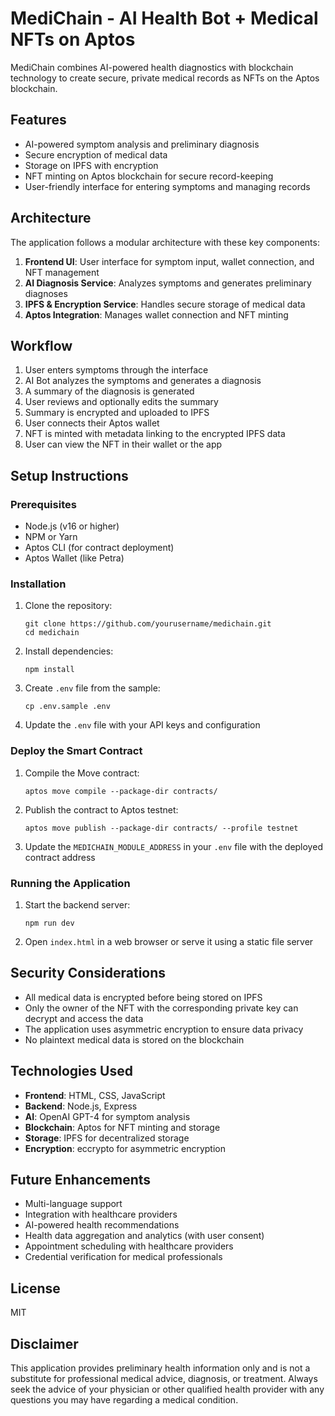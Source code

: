 # MediChain - AI Health Bot + Medical NFTs on Aptos

MediChain combines AI-powered health diagnostics with blockchain technology to create secure, private medical records as NFTs on the Aptos blockchain.

## Features

- AI-powered symptom analysis and preliminary diagnosis
- Secure encryption of medical data
- Storage on IPFS with encryption
- NFT minting on Aptos blockchain for secure record-keeping
- User-friendly interface for entering symptoms and managing records

## Architecture

The application follows a modular architecture with these key components:

1. **Frontend UI**: User interface for symptom input, wallet connection, and NFT management
2. **AI Diagnosis Service**: Analyzes symptoms and generates preliminary diagnoses
3. **IPFS & Encryption Service**: Handles secure storage of medical data
4. **Aptos Integration**: Manages wallet connection and NFT minting

## Workflow

1. User enters symptoms through the interface
2. AI Bot analyzes the symptoms and generates a diagnosis
3. A summary of the diagnosis is generated
4. User reviews and optionally edits the summary
5. Summary is encrypted and uploaded to IPFS
6. User connects their Aptos wallet
7. NFT is minted with metadata linking to the encrypted IPFS data
8. User can view the NFT in their wallet or the app

## Setup Instructions

### Prerequisites

- Node.js (v16 or higher)
- NPM or Yarn
- Aptos CLI (for contract deployment)
- Aptos Wallet (like Petra)

### Installation

1. Clone the repository:
   ```
   git clone https://github.com/yourusername/medichain.git
   cd medichain
   ```

2. Install dependencies:
   ```
   npm install
   ```

3. Create `.env` file from the sample:
   ```
   cp .env.sample .env
   ```

4. Update the `.env` file with your API keys and configuration

### Deploy the Smart Contract

1. Compile the Move contract:
   ```
   aptos move compile --package-dir contracts/
   ```

2. Publish the contract to Aptos testnet:
   ```
   aptos move publish --package-dir contracts/ --profile testnet
   ```

3. Update the `MEDICHAIN_MODULE_ADDRESS` in your `.env` file with the deployed contract address

### Running the Application

1. Start the backend server:
   ```
   npm run dev
   ```

2. Open `index.html` in a web browser or serve it using a static file server

## Security Considerations

- All medical data is encrypted before being stored on IPFS
- Only the owner of the NFT with the corresponding private key can decrypt and access the data
- The application uses asymmetric encryption to ensure data privacy
- No plaintext medical data is stored on the blockchain

## Technologies Used

- **Frontend**: HTML, CSS, JavaScript
- **Backend**: Node.js, Express
- **AI**: OpenAI GPT-4 for symptom analysis
- **Blockchain**: Aptos for NFT minting and storage
- **Storage**: IPFS for decentralized storage
- **Encryption**: eccrypto for asymmetric encryption

## Future Enhancements

- Multi-language support
- Integration with healthcare providers
- AI-powered health recommendations
- Health data aggregation and analytics (with user consent)
- Appointment scheduling with healthcare providers
- Credential verification for medical professionals

## License

MIT

## Disclaimer

This application provides preliminary health information only and is not a substitute for professional medical advice, diagnosis, or treatment. Always seek the advice of your physician or other qualified health provider with any questions you may have regarding a medical condition.